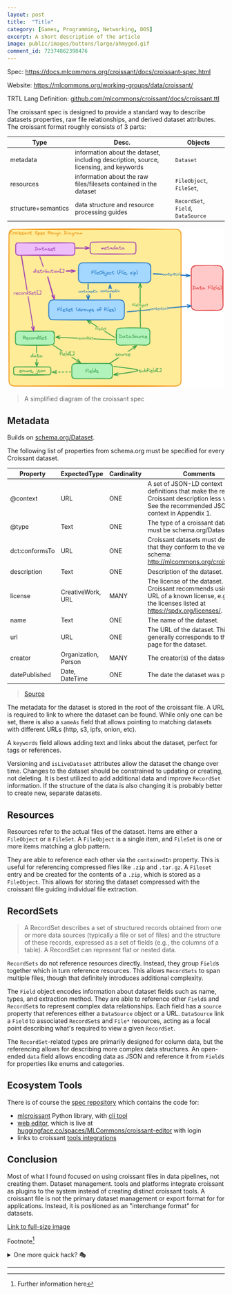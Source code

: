```yaml
---
layout: post
title:	"Title"
category: [Games, Programming, Networking, DOS]
excerpt: A short description of the article
image: public/images/buttons/large/ahmygod.gif
comment_id: 72374862398476
---
```


Spec: https://docs.mlcommons.org/croissant/docs/croissant-spec.html

Website: https://mlcommons.org/working-groups/data/croissant/

TRTL Lang Definition: [github.com/mlcommons/croissant/docs/croissant.ttl](https://github.com/mlcommons/croissant/blob/main/docs/croissant.ttl)

The croissant spec is designed to provide a standard way to describe datasets properties, raw file relationships, and derived dataset attributes.
The croissant format roughly consists of 3 parts:

| Type                | Desc.                                                                                 | Objects                            |
| ------------------- | ------------------------------------------------------------------------------------- | ---------------------------------- |
| metadata            | information about the dataset, including description, source, licensing, and keywords | `Dataset`                          |
| resources           | information about the raw files/filesets contained in the dataset                     | `FileObject`, `FileSet`,           |
| structure+semantics | data structure and resource processing guides                                         | `RecordSet`, `Field`, `DataSource` |


![A simplified diagram of the croissant spec](images/croissant/croissant-1-spec.png)
> A simplified diagram of the croissant spec


## Metadata


Builds on [schema.org/Dataset](https://docs.mlcommons.org/croissant/docs/croissant-spec.html#schemaorgdataset).

The following list of properties from schema.org must be specified for every Croissant dataset.

| Property       | ExpectedType         | Cardinality | Comments                                                                                                                                              |
| -------------- | -------------------- | ----------- | ----------------------------------------------------------------------------------------------------------------------------------------------------- |
| @context       | URL                  | ONE         | A set of JSON-LD context definitions that make the rest of the Croissant description less verbose. See the recommended JSON-LD context in Appendix 1. |
| @type          | Text                 | ONE         | The type of a croissant dataset must be schema.org/Dataset.                                                                                           |
| dct:conformsTo | URL                  | ONE         | Croissant datasets must declare that they conform to the versioned schema: http://mlcommons.org/croissant/1.0                                         |
| description    | Text                 | ONE         | Description of the dataset.                                                                                                                           |
| license        | CreativeWork, URL    | MANY        | The license of the dataset. Croissant recommends using the URL of a known license, e.g., one of the licenses listed at https://spdx.org/licenses/.    |
| name           | Text                 | ONE         | The name of the dataset.                                                                                                                              |
| url            | URL                  | ONE         | The URL of the dataset. This generally corresponds to the Web page for the dataset.                                                                   |
| creator        | Organization, Person | MANY        | The creator(s) of the dataset.                                                                                                                        |
| datePublished  | Date, DateTime       | ONE         | The date the dataset was published.                                                                                                                   |

>[Source](https://docs.mlcommons.org/croissant/docs/croissant-spec.html#required)

The metadata for the dataset is stored in the root of the croissant file.
A URL is required to link to where the dataset can be found.
While only one can be set, there is also a `sameAs` field that allows pointing to matching datasets with different URLs (http, s3, ipfs, onion, etc). 

A `keywords` field allows adding text and links about the dataset, perfect for tags or references.

Versioning and `isLiveDataset` attributes allow the dataset the change over time.
Changes to the dataset should be constrained to updating or creating, not deleting.
It is best utilized to add additional data and improve `RecordSet` information.
If the structure of the data is also changing it is probably better to create new, separate datasets.

## Resources

Resources refer to the actual files of the dataset.
Items are either a `FileObject` or a `FileSet`.
A `FileObject` is a single item, and `FileSet` is one or more items matching a glob pattern.

They are able to reference each other via the `containedIn` property.
This is useful for referencing compressed files like `.zip` and `.tar.gz`.
A `Fileset` entry and be created for the contents of a `.zip`, which is stored as a `FileObject`.
This allows for storing the dataset compressed with the croissant file guiding individual file extraction.

## RecordSets

> A RecordSet describes a set of structured records obtained from one or more data sources (typically a file or set of files) and the structure of these records, expressed as a set of fields (e.g., the columns of a table). A RecordSet can represent flat or nested data.

`RecordSets` do not reference resources directly.
Instead, they group `Field`s together which in turn reference resources.
This allows `RecordSets` to span multiple files, though that  definitely introduces additional complexity.

The `Field` object encodes information about dataset fields such as name, types, and extraction method.
They are able to reference other `Field`s and `RecordSet`s to represent complex data relationships.
Each field has a `source` property that references either a `DataSource` object or a URL.
`DataSource` link a `Field` to associated `RecordSet`s and `File*` resources, acting as a focal point describing what's required to view a given `RecordSet`.

The `RecordSet`-related types are primarily designed for column data, but the referencing allows for describing more complex data structures.
An open-ended `data` field allows encoding data as JSON and reference it from `Field`s for properties like enums and categories.

## Ecosystem Tools

There is of course the [spec repository](https://github.com/mlcommons/croissant/tree/main) which contains the code for:

* [mlcroissant](https://github.com/mlcommons/croissant/tree/main/python/mlcroissant) Python library, with [cli tool](https://github.com/mlcommons/croissant/blob/main/python/mlcroissant/mlcroissant/scripts/validate.py)
* [web editor](https://github.com/mlcommons/croissant/tree/main/editor), which is live at [huggingface.co/spaces/MLCommons/croissant-editor](https://huggingface.co/spaces/MLCommons/croissant-editor) with login
* links to croissant [tools integrations](https://github.com/mlcommons/croissant#integrations)

## Conclusion

Most of what I found focused on using croissant files in data pipelines, not creating them.
Dataset management. tools and platforms integrate croissant as plugins to the system instead of creating distinct croissant tools.
A croissant file is not the primary dataset management or export format for for applications.
Instead, it is positioned as an "interchange format" for datasets.






<!-- Kramdown syntax: https://kramdown.gettalong.org/syntax.html -->

<!-- Image example
![MS-DOS Family Tree](/images/folder/filename.png){:width="700px"}
-->
<!-- Link example -->
[Link to full-size image](/images/buttons/large/ahmygod.gif)

Footnote[^1]

<details>
  <summary>One more quick hack? 🎭</summary>
  <div markdown="1">
  → Easy  
  → And simple
  </div>
</details>


<!-- Separator -->
---

[^1]: Further information here
